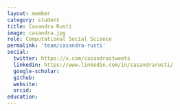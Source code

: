 ```yaml
---
layout: member
category: student
title: Casandra Rusti
image: casandra.jpg
role: Computational Social Science
permalink: 'team/casandra-rusti'
social:
  twitter: https://x.com/casandrastweets
  linkedin: https://www.linkedin.com/in/casandrarusti/
  google-scholar: 
  github: 
  website: 
  orcid:
education:
---
```


